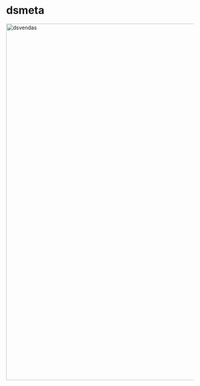 # dsmeta
<img width="959" alt="dsvendas" src="https://user-images.githubusercontent.com/47039818/202867607-60148f4f-6854-41be-bf73-18018db42ac7.png">
